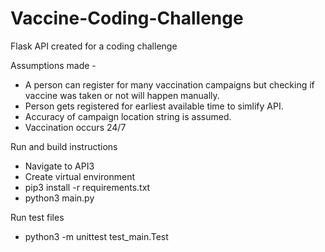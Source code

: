 # Vaccine-Coding-Challenge

Flask API created for a coding challenge

Assumptions made -

* A person can register for many vaccination campaigns but checking if vaccine was taken or not will happen manually.
* Person gets registered for earliest available time to simlify API.
* Accuracy of campaign location string is assumed.
* Vaccination occurs 24/7

Run and build instructions

* Navigate to API3
* Create virtual environment 
* pip3 install -r requirements.txt
* python3 main.py

Run test files

* python3 -m unittest test_main.Test

